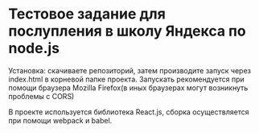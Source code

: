 # Тестовое задание для послупления в школу Яндекса по node.js
Установка: скачиваете репозиторий, затем производите запуск через index.html в корневой папке проекта. 
Запускать рекомендуется при помощи браузера Mozilla Firefox(в иных браузерах могут возникнуть проблемы с CORS)

В проекте используется библиотека React.js, сборка осуществляется при помощи webpack и babel.
